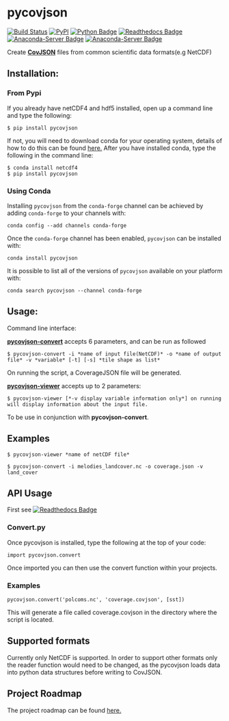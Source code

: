 # pycovjson  
[![Build Status](https://travis-ci.org/Reading-eScience-Centre/pycovjson.svg?branch=master)](https://travis-ci.org/Reading-eScience-Centre/pycovjson)
[![PyPI](https://img.shields.io/pypi/v/pycovjson.svg?maxAge=2592000?style=plastic)](https://pypi.python.org/pypi/pycovjson)
[![Python Badge](https://img.shields.io/badge/python-3-blue.svg)](https://www.python.org/downloads/)
[![Readthedocs Badge](https://readthedocs.org/projects/pycovjson/badge/)](http://pycovjson.readthedocs.io/en/latest/)
[![Anaconda-Server Badge](https://anaconda.org/conda-forge/pycovjson/badges/version.svg)](https://anaconda.org/conda-forge/pycovjson)
[![Anaconda-Server Badge](https://anaconda.org/conda-forge/pycovjson/badges/downloads.svg)](https://anaconda.org/conda-forge/pycovjson)

Create **[CovJSON](https://covjson.org/)** files from common scientific data formats(e.g NetCDF)

## Installation:

### From Pypi
If you already have netCDF4 and hdf5 installed,
open up a command line and type the following:
```
$ pip install pycovjson
```
If not, you will need to download conda for your operating system,
details of how to do this can be found [here.](http://conda.pydata.org/docs/install/quick.html)
After you have installed conda, type the following in the command line:
```
$ conda install netcdf4
$ pip install pycovjson
```

### Using Conda
Installing `pycovjson` from the `conda-forge` channel can be achieved by adding `conda-forge` to your channels with:

```
conda config --add channels conda-forge
```

Once the `conda-forge` channel has been enabled, `pycovjson` can be installed with:

```
conda install pycovjson
```

It is possible to list all of the versions of `pycovjson` available on your platform with:

```
conda search pycovjson --channel conda-forge
```

## Usage:
Command line interface:

**[pycovjson-convert](https://github.com/Reading-eScience-Centre/pycovjson/blob/master/pycovjson/cli/convert.py)** accepts 6 parameters, and can be run as followed 
```
$ pycovjson-convert -i *name of input file(NetCDF)* -o *name of output file* -v *variable* [-t] [-s] *tile shape as list*
```

On running the script, a CoverageJSON file will be generated.

**[pycovjson-viewer](https://github.com/Reading-eScience-Centre/pycovjson/blob/master/pycovjson/cli/viewer.py)** accepts up to 2 parameters: 
```
$ pycovjson-viewer [*-v display variable information only*] on running will display information about the input file. 
```
To be use in conjunction with **pycovjson-convert**.

## Examples

```
$ pycovjson-viewer *name of netCDF file*
    
$ pycovjson-convert -i melodies_landcover.nc -o coverage.json -v land_cover
``` 

## API Usage

First see [![Readthedocs Badge](https://readthedocs.org/projects/pycovjson/badge/)](http://pycovjson.readthedocs.io/en/latest/)

### Convert.py
Once pycovjson is installed, type the following at the top of your code:
```
import pycovjson.convert
```
Once imported you can then use the convert function within your projects.

### Examples

```
pycovjson.convert('polcoms.nc', 'coverage.covjson', [sst])
```
This will generate a file called coverage.covjson in the directory where the script is located.

## Supported formats
Currently only NetCDF is supported. In order to support other formats only the reader function would need to be changed, as the pycovjson loads data into python data structures before writing to CovJSON.

## Project Roadmap

The project roadmap can be found [here.](https://github.com/Reading-eScience-Centre/pycovjson/projects/1)
